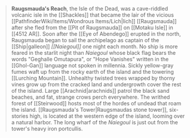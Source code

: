 ---
---

> **Raugsmauda's Reach**, the Isle of the Dead, was a cave-riddled volcanic isle in the [[Shackles]] that became the lair of the vicious [[PathfinderWiki/Items/Wondrous Items/Lich|lich]] [[Raugsmauda]] after she fled from the [[Pit of Raugsmauda]] on [[Motaku Isle]] in [[4512 AR]]. Soon after the [[Eye of Abendego]] erupted in the north, Raugsmauda began to sail the archipelago as captain of the [[Ship|galleon]] *[[Naiegoul]]* one night each month. No ship is more feared in the starlit night than *Naiegoul* whose black flag bears the words "Geghalle Omutapura", or "Hope Vanishes" written in the [[Ghol-Gan]] language not spoken in millennia. Sickly yellow-gray fumes waft up from the rocky earth of the island and the towering [[Lurching Mountain]]. Unhealthy twisted trees wrapped by thorny vines grow up from the cracked land and undergrowth cover the rest of the island. Large [[Arachnid|arachnids]] patrol the black sand beaches, and fat, strange crows perch everywhere. The writhed forest of [[Steirwood]] hosts most of the hordes of undead that roam the island. [[Raugsmauda's Tower|Raugsmaudas stone tower]], six-stories high, is located at the western edge of the island, looming over a natural harbor. The long wharf of the *Naiegoul* is just out from the tower's heavy iron portcullis.








